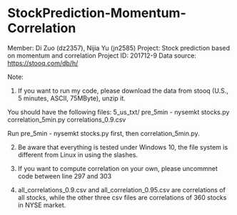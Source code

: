 # StockPrediction-Momentum-Correlation

Member: Di Zuo (dz2357), Nijia Yu (jn2585)
Project: Stock prediction based on momentum and correlation
Project ID: 201712-9
Data source: https://stooq.com/db/h/

Note:
1. If you want to run my code, please download the data from stooq (U.S., 5 minutes, ASCII, 75MByte), unzip it.

You should have the following files:
5_us_txt/
pre_5min - nysemkt stocks.py
correlation_5min.py
correlations_0.9.csv

Run pre_5min - nysemkt stocks.py first, then correlation_5min.py.

2. Be aware that everything is tested under Windows 10, the file system is different from Linux in using the slashes.

3. If you want to compute correlation on your own, please uncommnet code between line 297 and 303

4. all_correlations_0.9.csv and all_correlation_0.95.csv are correlations of all stocks, while the other three csv files are correlations of 360 stocks in NYSE market.
